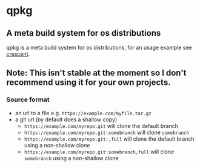 # qpkg
## A meta build system for os distributions
qpkg is a meta build system for os distributions, for an usage example see [crescent](https://github.com/Qwinci/crescent-bootstrap).

## Note: This isn't stable at the moment so I don't recommend using it for your own projects.

### Source format
- an url to a file e.g. `https://example.com/myfile.tar.gz`
- a git url (by default does a shallow copy)
  - `https://example.com/myrepo.git` will clone the default branch
  - `https://example.com/myrepo.git:somebranch` will clone `somebranch`
  - `https://example.com/myrepo.git:,full` will clone the default branch using a non-shallow clone
  - `https://example.com/myrepo.git:somebranch,full` will clone `somebranch` using a non-shallow clone
